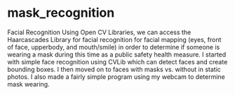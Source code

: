 # mask_recognition
Facial Recognition 
Using Open CV Libraries, we can access the Haarcascades Library for facial recognition for facial mapping (eyes, front of face, upperbody, and mouth/smile) in order to determine if someone is wearing a mask during this time as a public safety health measure.
I started with simple face recognition using CVLib which can detect faces and create bounding boxes. 
I then moved on to faces with masks vs. without in static photos.
I also made a fairly simple program using my webcam to determine mask wearing.
